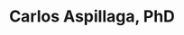---
title: Carlos Aspillaga, PhD
description: Investigador PLN Lenguas Originarias @Centro Nacional de IA
cover: https://somosnlp.github.io/assets/images/comunidad/carlos_aspillaga.webp
website: 
twitter: 
linkedin: 
github: 
community: Ponente
---